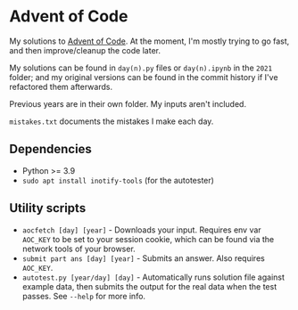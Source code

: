 # Advent of Code
My solutions to [Advent of Code](https://adventofcode.com).
At the moment, I'm mostly trying to go fast, and then improve/cleanup the code later.

My solutions can be found in `day(n).py` files or `day(n).ipynb` in the `2021` folder; and my original versions can be found in the commit history if I've refactored them afterwards.

Previous years are in their own folder.
My inputs aren't included.

`mistakes.txt` documents the mistakes I make each day.

## Dependencies
- Python >= 3.9
- `sudo apt install inotify-tools` (for the autotester) 

## Utility scripts
- `aocfetch [day] [year]` - Downloads your input. Requires env var `AOC_KEY` to be set to your session cookie, which can be found via the network tools of your browser.
- `submit part ans [day] [year]` - Submits an answer. Also requires `AOC_KEY`.
- `autotest.py [year/day] [day]` - Automatically runs solution file against example data, then submits the output for the real data when the test passes. See `--help` for more info.